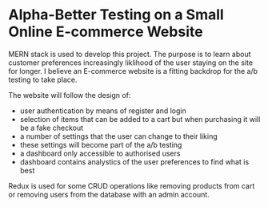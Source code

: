 # Alpha-Better Testing on a Small Online E-commerce Website 
MERN stack is used to develop this project. The purpose is to learn about customer preferences increasingly liklihood of the user staying on the site for longer. I believe an E-commerce website is a fitting backdrop for the a/b testing to take place. 

The website will follow the design of:
- user authentication by means of register and login
- selection of items that can be added to a cart but when purchasing it will be a fake checkout
- a number of settings that the user can change to their liking
- these settings will become part of the a/b testing
- a dashboard only accessible to authorised users
- dashboard contains analystics of the user preferences to find what is best

Redux is used for some CRUD operations like removing products from cart or removing users from the database with an admin account.



